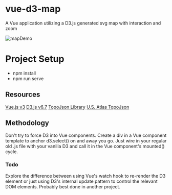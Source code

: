 # vue-d3-map
A Vue application utilizing a D3.js generated svg map with interaction and zoom

![mapDemo](https://user-images.githubusercontent.com/18636420/117899659-3092ec00-b28d-11eb-9c0d-c4a77f9d6d77.jpg)
# Project Setup
- npm install
- npm run serve

## Resources
[Vue.js v3](https://vuejs.org/)
[D3.js v6.7](https://d3js.org/)
[TopoJson Library](https://github.com/topojson)
[U.S. Atlas TopoJson](https://github.com/topojson/us-atlas)

## Methodology
Don't try to force D3 into Vue components. Create a div in a Vue component template to anchor d3.select() on and away you go. Just wire in your regular old .js file with your vanilla D3 and call it in the Vue component's mounted() cycle. 

### Todo
Explore the difference between using Vue's watch hook to re-render the D3 element or just using D3's internal update pattern to control the relevant DOM elements. Probably best done in another project.
